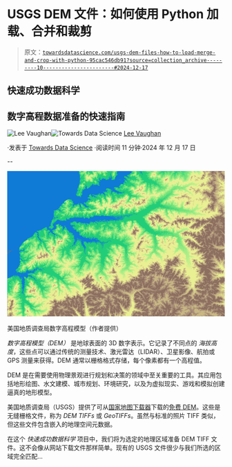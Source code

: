 # USGS DEM 文件：如何使用 Python 加载、合并和裁剪

> 原文：[`towardsdatascience.com/usgs-dem-files-how-to-load-merge-and-crop-with-python-95cac546db91?source=collection_archive---------10-----------------------#2024-12-17`](https://towardsdatascience.com/usgs-dem-files-how-to-load-merge-and-crop-with-python-95cac546db91?source=collection_archive---------10-----------------------#2024-12-17)

## 快速成功数据科学

## 数字高程数据准备的快速指南

[](https://medium.com/@lee_vaughan?source=post_page---byline--95cac546db91--------------------------------)![Lee Vaughan](https://medium.com/@lee_vaughan?source=post_page---byline--95cac546db91--------------------------------)[](https://towardsdatascience.com/?source=post_page---byline--95cac546db91--------------------------------)![Towards Data Science](https://towardsdatascience.com/?source=post_page---byline--95cac546db91--------------------------------) [Lee Vaughan](https://medium.com/@lee_vaughan?source=post_page---byline--95cac546db91--------------------------------)

·发表于 [Towards Data Science](https://towardsdatascience.com/?source=post_page---byline--95cac546db91--------------------------------) ·阅读时间 11 分钟·2024 年 12 月 17 日

--

![](img/c2bf9d00b208ed8f068ab31c24a5896d.png)

美国地质调查局数字高程模型（作者提供）

*数字高程模型（DEM）* 是地球表面的 3D 数字表示。它记录了不同点的 *海拔高度*，这些点可以通过传统的测量技术、激光雷达（LIDAR）、卫星影像、航拍或 GPS 测量来获得。DEM 通常以栅格格式存储，每个像素都有一个高程值。

DEM 是在需要使用物理景观进行规划和决策的领域中至关重要的工具。其应用包括地形绘图、水文建模、城市规划、环境研究，以及为虚拟现实、游戏和模拟创建逼真的地形模型。

美国地质调查局（USGS）提供了可从[国家地图下载器](https://apps.nationalmap.gov/downloader/)下载的[免费 DEM](https://www.usgs.gov/tools/national-map-viewer)。这些是无缝栅格文件，称为 *DEM TIFFs* 或 *GeoTIFFs*。虽然与标准的照片 TIFF 类似，但这些文件包含嵌入的地理空间元数据。

在这个 *快速成功数据科学* 项目中，我们将为选定的地理区域准备 DEM TIFF 文件。这不会像从网站下载文件那样简单。现有的 USGS 文件很少与我们所选的区域完全匹配...
